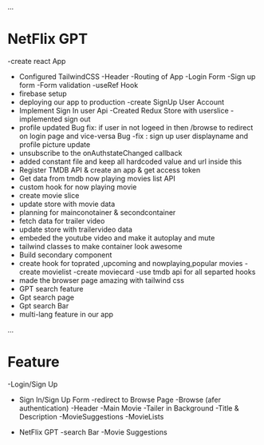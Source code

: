  ...
 # NetFlix GPT
 -create react App
 - Configured TailwindCSS
 -Header
 -Routing of App
 -Login Form
 -Sign up form
 -Form validation
 -useRef Hook 
 - firebase setup
  - deploying our app to production
  -create SignUp User Account
   - Implement Sign In user Api
   -Created Redux Store with userslice
-implemented sign out
- profile updated
Bug fix: if user in not logeed in then /browse to redirect on login page and vice-versa
Bug -fix : sign up user displayname and profile picture update
- unsubscribe to the onAuthstateChanged callback
- added constant file and keep all hardcoded value and url  inside this
- Register TMDB API & create an app & get access token
- Get data from tmdb now playing movies list API
- custom hook for now playing movie
- create movie slice
- update store with movie data
- planning for mainconotainer & secondcontainer
- fetch data for trailer video 
- update store with trailervideo data
- embeded the youtube video and make it autoplay and mute 
- tailwind classes to make container look  awesome
- Build secondary component
- create hook for toprated ,upcoming and nowplaying,popular movies
-create movielist
-create moviecard
-use tmdb api for all  separted hooks
- made the browser page amazing with tailwind css
- GPT search feature
- Gpt search page
- Gpt search Bar
- multi-lang feature in our app






 ...
  # Feature
  -Login/Sign Up
   - Sign In/Sign Up Form
   -redirect to Browse Page
  -Browse (afer authentication)
    -Header
    -Main Movie
       -Tailer in Background
       -Title & Description
       -MovieSuggestions
         -MovieLists


- NetFlix GPT
  -search Bar
  -Movie Suggestions
 

 